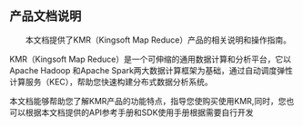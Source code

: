 ## 产品文档说明

　　本文档提供了KMR（Kingsoft Map Reduce）产品的相关说明和操作指南。
  
  KMR（Kingsoft Map Reduce）是一个可伸缩的通用数据计算和分析平台，它以Apache Hadoop 和Apache Spark两大数据计算框架为基础，通过自动调度弹性计算服务（KEC），帮助您快速构建分布式数据分析系统。
  
  本文档能够帮助您了解KMR产品的功能特点，指导您使购买使用KMR,同时，您也可以根据本文档提供的API参考手册和SDK使用手册根据需要自行开发
  
  




